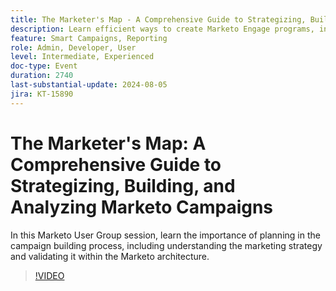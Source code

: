 ```yaml
---
title: The Marketer's Map - A Comprehensive Guide to Strategizing, Building and Analyzing Marketo Campaigns
description: Learn efficient ways to create Marketo Engage programs, including importing, cloning, and building from scratch. Customize Marketo Engage templates to meet brand standards and manage assets and period costs.
feature: Smart Campaigns, Reporting
role: Admin, Developer, User
level: Intermediate, Experienced
doc-type: Event
duration: 2740
last-substantial-update: 2024-08-05
jira: KT-15890
---
```


# The Marketer's Map: A Comprehensive Guide to Strategizing, Building, and Analyzing Marketo Campaigns

In this Marketo User Group session, learn the importance of planning in the campaign building process, including understanding the marketing strategy and validating it within the Marketo architecture.

>[!VIDEO](https://video.tv.adobe.com/v/3432223/?learn=on)
